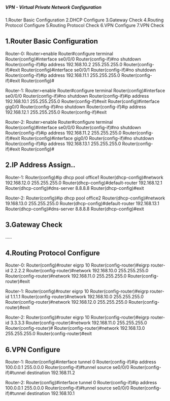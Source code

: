 
##### VPN - Virtual Private Network Configuration

1.Router Basic Configuration
2.DHCP Configure
3.Gateway Check
4.Routing Protocol Configure
5.Routing Protocol Check
6.VPN Configure
7.VPN Check

1.Router Basic Configuration
---------------------------------------------------
Router-0:
Router>enable
Router#configure terminal
Router(config)#interface se0/0/0
Router(config-if)#no shutdown
Router(config-if)#ip address 192.168.10.2 255.255.255.0
Router(config-if)#exit
Router(config)#interface se0/0/1
Router(config-if)#no shutdown
Router(config-if)#ip address 192.168.11.1 255.255.255.0
Router(config-if)#exit
Router(config)#


Router-1: 
Router>enable
Router#configure terminal
Router(config)#interface se0/0/0
Router(config-if)#no shutdown
Router(config-if)#ip address 192.168.10.1 255.255.255.0
Router(config-if)#exit
Router(config)#interface gig0/0
Router(config-if)#no shutdown
Router(config-if)#ip address 192.168.12.1 255.255.255.0
Router(config-if)#exit

Router-2:
Router>enable
Router#configure terminal
Router(config)#interface se0/0/0
Router(config-if)#no shutdown
Router(config-if)#ip address 192.168.11.2 255.255.255.0
Router(config-if)#exit
Router(config)#interface gig0/0
Router(config-if)#no shutdown
Router(config-if)#ip address 192.168.13.1 255.255.255.0
Router(config-if)#exit
Router(config)#


2.IP Address Assign..
-------------------------------------------------------
Router-1:
Router(config)#ip dhcp pool office1
Router(dhcp-config)#network 192.168.12.0 255.255.255.0
Router(dhcp-config)#default-router 192.168.12.1
Router(dhcp-config)#dns-server 8.8.8.8
Router(dhcp-config)#exit

Router-2:
Router(config)#ip dhcp pool office2
Router(dhcp-config)#network 19.168.13.0 255.255.255.0
Router(dhcp-config)#default-router 192.168.13.1
Router(dhcp-config)#dns-server 8.8.8.8
Router(dhcp-config)#exit


3.Gateway Check
--------------------------------------------------------
.....

4.Routing Protocol Configure
------------------------------------------------------
Router-0:
Router(config)#router eigrp 10
Router(config-router)#eigrp router-id 2.2.2.2
Router(config-router)#network 192.168.10.0 255.255.255.0
Router(config-router)#network 192.168.11.0 255.255.255.0
Router(config-router)#exit

Router-1:
Router(config)#router eigrp 10
Router(config-router)#eigrp router-id 1.1.1.1
Router(config-router)#network 192.168.10.0 255.255.255.0
Router(config-router)#network 192.168.12.0 255.255.255.0
Router(config-router)#exit

Router-2:
Router(config)#router eigrp 10
Router(config-router)#eigrp router-id 3.3.3.3
Router(config-router)#network 192.168.11.0 255.255.255.0
Router(config-router)#
Router(config-router)#network 192.168.13.0 255.255.255.0
Router(config-router)#exit

6.VPN Configure
----------------------------------------------------------
Router-1: 
Router(config)#interface tunnel 0
Router(config-if)#ip address 100.0.0.1 255.0.0.0
Router(config-if)#tunnel source se0/0/0
Router(config-if)#tunnel destination 192.168.11.2

Router-2:
Router(config)#interface tunnel 0
Router(config-if)#ip address 100.0.0.1 255.0.0.0
Router(config-if)#tunnel source se0/0/0
Router(config-if)#tunnel destination 192.168.10.1